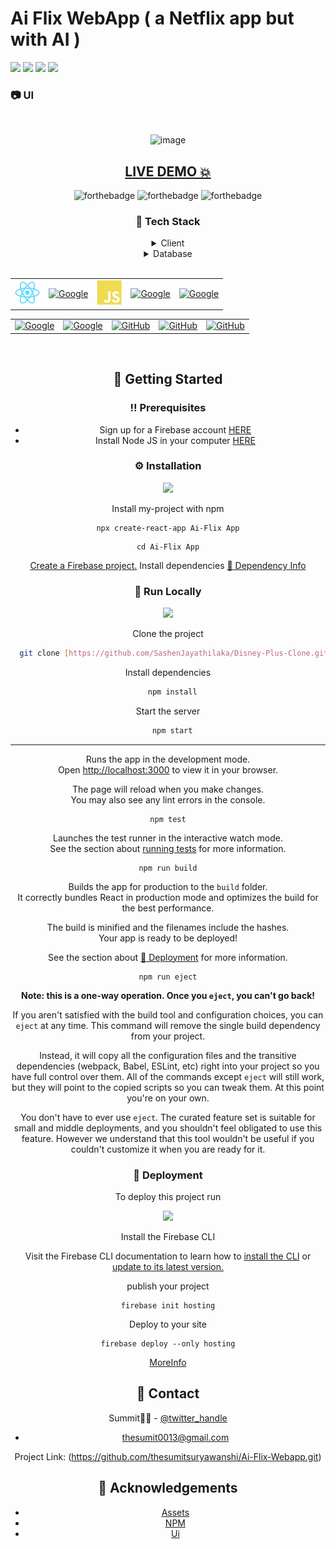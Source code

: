 # Ai Flix WebApp ( a Netflix app but with AI ) 
 

![](https://img.shields.io/website-up-down-green-red/http/monip.org.svg)</a>
![](https://img.shields.io/badge/Maintained-Yes-indigo)
![](https://img.shields.io/github/issues/SashenJayathilaka/Disney-Plus-Clone)
![](https://img.shields.io/github/last-commit/SashenJayathilaka/Disney-Plus-Clone)

<!-- Screenshots -->
### :camera: UI 

<div style="display: inline_block" align="center"><br>

![image](https://github.com/thesumitsuryawanshi/Ai-Flix-Webapp/assets/58788722/7a1b8e1f-34d4-4638-a9b2-b963dcf68264)

## <a href="https://disney-plus-clone-976a1.web.app" target="_blank">LIVE DEMO 💥</a>


![forthebadge](https://forthebadge.com/images/badges/built-with-love.svg)
![forthebadge](https://forthebadge.com/images/badges/for-you.svg)
![forthebadge](https://forthebadge.com/images/badges/powered-by-coffee.svg)



### :space_invader: Tech Stack

<details>
  <summary>Client</summary>
  <ul>
    <li><a href="https://#/">Javascript</a></li>
  <li><a href="https://reactjs.org/">React.js</a></li>
    <li><a href="https://styled-components.com">Styled Components</a></li>
        <li><a href="https://react-redux.js.org">Redux</a></li>
  </ul>
</details>

<details>
<summary>Database</summary>
  <ul>
   <li><a href="https://firebase.google.com">Firebase</a></li>
  </ul>
</details>

<br />

<table>
    <tr>
        <td>
<a href="#facebook"><img src="https://raw.githubusercontent.com/devicons/devicon/master/icons/react/react-original.svg" alt="Facebook" width="40" height="40" /></a>
        </td>
                <td>
<a href="#google"><img src="https://user-images.githubusercontent.com/99184393/180459460-36cf25b6-8654-4795-8e0c-1b2e9a8a2070.png" alt="Google" width="40" height="40" /></a>
        </td>
                        <td>
<a href="#instagram"><img src="https://raw.githubusercontent.com/devicons/devicon/master/icons/javascript/javascript-plain.svg" alt="Instagram" width="40" height="40" /></a>
        </td>
                        <td>
<a href="#google"><img src="https://user-images.githubusercontent.com/99184393/177784603-d69e9d02-721a-4bce-b9b3-949165d2edeb.png" alt="Google" width="40" height="40" /></a>
        </td>
                        <td>
<a href="#google"><img src="https://user-images.githubusercontent.com/99184393/180462270-ea4a249c-627c-4479-9431-5c3fd25454c4.png" alt="Google" width="40" height="40" /></a>
        </td>
    </tr>
</table>

<table>
    <tr>
        <td>
<a href="#google"><img src="https://raw.githubusercontent.com/atulmy/oauth/master/web/public/images/social/google.svg" alt="Google" width="20" height="20" /></a>
        </td>
                <td>
<a href="#google"><img src="https://user-images.githubusercontent.com/99184393/180461713-76c02155-35f5-497e-b3a3-364fec13da39.png" alt="Google" width="20" height="20" /></a>
        </td>
                        <td>
<a href="#github"><img src="https://github.githubassets.com/images/modules/logos_page/Octocat.png" alt="GitHub" width="20" height="20" /></a>
        </td>
                        <td>
<a href="#github"><img src="https://raw.githubusercontent.com/atulmy/oauth/master/web/public/images/tech/github.svg" alt="GitHub" width="20" height="20" /></a>
        </td>
                        <td>
<a href="#github"><img src="https://user-images.githubusercontent.com/99184393/180460354-efcdd581-df6f-4f09-b981-7e910bae5696.png" alt="GitHub" width="30" height="30" /></a>
        </td>
    </tr>
</table>


<br />

## 	:toolbox: Getting Started

### :bangbang: Prerequisites
- Sign up for a Firebase account <a href='https://firebase.google.com'>HERE</a>
- Install Node JS in your computer <a href='https://nodejs.org/en/'>HERE</a>

### :gear: Installation

![](https://img.shields.io/badge/React-20232A?style=for-the-badge&logo=react&logoColor=61DAFB)

Install my-project with npm
```
npx create-react-app Ai-Flix App
```
```
cd Ai-Flix App
```
<a href="https://firebase.google.com/docs/web/setup" target="_blank">Create a Firebase project.</a>
Install dependencies
<a href="https://github.com/SashenJayathilaka/Disney-Plus-Clone/blob/master/package.json" target="_blank">🔶 Dependency Info</a>

<!-- Run Locally -->
### :running: Run Locally

![](https://img.shields.io/badge/GIT-E44C30?style=for-the-badge&logo=git&logoColor=white)

Clone the project

```bash
  git clone [https://github.com/SashenJayathilaka/Disney-Plus-Clone.git](https://github.com/thesumitsuryawanshi/Ai-Flix-Webapp.git)
```

Install dependencies

```bash
  npm install
```
Start the server

```bash
  npm start
```

<hr />

Runs the app in the development mode.\
Open [http://localhost:3000](http://localhost:3000) to view it in your browser.

The page will reload when you make changes.\
You may also see any lint errors in the console.
```
npm test
```

Launches the test runner in the interactive watch mode.\
See the section about [running tests](https://facebook.github.io/create-react-app/docs/running-tests) for more information.
```
npm run build
```

Builds the app for production to the `build` folder.\
It correctly bundles React in production mode and optimizes the build for the best performance.

The build is minified and the filenames include the hashes.\
Your app is ready to be deployed!

See the section about [:triangular_flag_on_post: Deployment](https://github.com/SashenJayathilaka/Disney-Plus-Clone/blob/master/README.md) for more information.
```
npm run eject
```

**Note: this is a one-way operation. Once you `eject`, you can't go back!**

If you aren't satisfied with the build tool and configuration choices, you can `eject` at any time. This command will remove the single build dependency from your project.

Instead, it will copy all the configuration files and the transitive dependencies (webpack, Babel, ESLint, etc) right into your project so you have full control over them. All of the commands except `eject` will still work, but they will point to the copied scripts so you can tweak them. At this point you're on your own.

You don't have to ever use `eject`. The curated feature set is suitable for small and middle deployments, and you shouldn't feel obligated to use this feature. However we understand that this tool wouldn't be useful if you couldn't customize it when you are ready for it.


<!-- Deployment -->
### :triangular_flag_on_post: Deployment

To deploy this project run

![](https://img.shields.io/badge/Firebase-yellow?style=for-the-badge&logo=firebase&logoColor=white)

Install the Firebase CLI

Visit the Firebase CLI documentation to learn how to <a href="https://firebase.google.com/docs/cli#install_the_firebase_cli" target="_blank">install the CLI</a>  or <a href="https://firebase.google.com/docs/cli#update-cli" target="_blank">update to its latest version.</a>

publish your project

```
firebase init hosting
```
Deploy to your site

```
firebase deploy --only hosting
```

[MoreInfo](https://firebase.google.com/docs/hosting/quickstar)

## :handshake: Contact

Summit🏹🔮 - [@twitter_handle]([Twitter] (https://twitter.com/AmazingSummitS)) 
 - thesumit0013@gmail.com

Project Link:
(https://github.com/thesumitsuryawanshi/Ai-Flix-Webapp.git)


<!-- Acknowledgments -->
## :gem: Acknowledgements

 - [Assets](https://drive.google.com/drive/folders/1G2qOGccbTmV--MgYtex_mHZDx2-K4WV3?usp=sharing)
 - [NPM](https://www.npmjs.com)
 - [Ui](https://styled-components.com)
